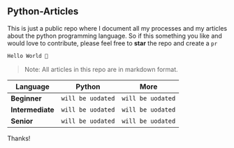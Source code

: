 ## Python-Articles
This is just a public repo where I document all my processes and my articles about the python programming language. 
So if this something you like and would love to contribute, please feel free to **star** the repo and create a `pr`

```python
Hello World 👋
```

> Note: All articles in this repo are in markdown format.



|  Language        |Python               |     More                   |
|------------------|---------------------|----------------------------|
|**Beginner**      | `will be uodated`   |`will be uodated`           |
|**Intermediate**  |`will be uodated`    |`will be uodated`           |
|**Senior**        |`will be uodated`    |`will be uodated`           |



Thanks!
